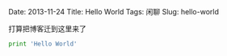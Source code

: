Date: 2013-11-24
Title: Hello World
Tags: 闲聊
Slug: hello-world

打算把博客迁到这里来了

```python
print 'Hello World'
```
